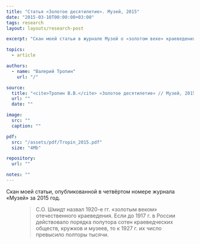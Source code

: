 ```yaml
---
title: "Статья «Золотое десятилетие». Музей, 2015"
date: "2015-03-10T00:00:00+03:00"
tags: research
layout: layouts/research-post

excerpt: "Скан моей статьи в журнале Музей о «золотом веке» краеведения в России и деятельности Центрального бюро краеведения (ЦБК) при Академии наук"

topics:
  - article

authors:
  - name: "Валерий Тропин"
    url: "/"

source:
  title: "<cite>Тропин В.В.</cite> «Золотое десятилетие» // Музей, 2015 (4). С. 22–24."
  url: ""
  date: ""

image:
  src: ""
  caption: ""

pdf:
  src: "/assets/pdf/Tropin_2015.pdf"
  size: "4Mb"

repository:
  url: ""

notes: ""
---
```


Скан моей статьи, опубликованной в четвёртом номере журнала «Музей» за 2015 год.

<figure class="quote">
  <blockquote>С.О. Шмидт назвал 1920-е гг. «золотым веком» отечественного краеведения. Если до 1917 г. в России действовало порядка полутора сотен краеведческих обществ, кружков и музеев, то к 1927 г. их число превысило полторы тысячи.</blockquote>
  <figcaption class="quote-caption"></figcaption>
</figure>
